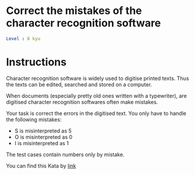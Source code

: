 # Correct the mistakes of the character recognition software

```yaml
Level : 8 kyu
```



# Instructions
Character recognition software is widely used to digitise printed texts. Thus the texts can be edited, searched and stored on a computer.

When documents (especially pretty old ones written with a typewriter), are digitised character recognition softwares often make mistakes.

Your task is correct the errors in the digitised text. You only have to handle the following mistakes:

- S is misinterpreted as 5
- O is misinterpreted as 0
- I is misinterpreted as 1

The test cases contain numbers only by mistake.

You can find this Kata by [link](https://www.codewars.com/kata/577bd026df78c19bca0002c0/train/java)